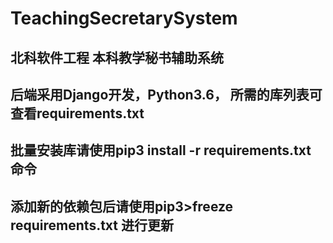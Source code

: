# TeachingSecretarySystem
## 北科软件工程 本科教学秘书辅助系统
## 后端采用Django开发，Python3.6， 所需的库列表可查看requirements.txt
## 批量安装库请使用pip3 install -r requirements.txt 命令
## 添加新的依赖包后请使用pip3>freeze requirements.txt 进行更新